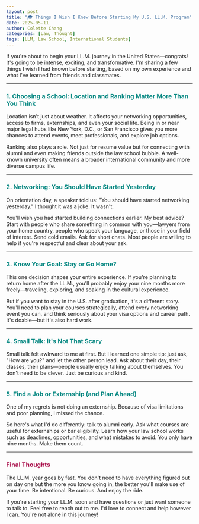 ```yaml
---
layout: post
title: "🎓 Things I Wish I Knew Before Starting My U.S. LL.M. Program"
date: 2025-05-11
author: Colette Chang
categories: [Law, Thought]
tags: [LLM, Law School, International Students]
---
```


If you're about to begin your LL.M. journey in the United States—congrats! It's going to be intense, exciting, and transformative. I'm sharing a few things I wish I had known before starting, based on my own experience and what I've learned from friends and classmates.

---

### <span style="color:rgb(11, 138, 132);">1. Choosing a School: Location and Ranking Matter More Than You Think</span>

Location isn't just about weather. It affects your networking opportunities, access to firms, externships, and even your social life. Being in or near major legal hubs like New York, D.C., or San Francisco gives you more chances to attend events, meet professionals, and explore job options.

Ranking also plays a role. Not just for resume value but for connecting with alumni and even making friends outside the law school bubble. A well-known university often means a broader international community and more diverse campus life.

---

### <span style="color:rgb(11, 138, 132);">2. Networking: You Should Have Started Yesterday</span>

On orientation day, a speaker told us: "You should have started networking yesterday." I thought it was a joke. It wasn't.

You'll wish you had started building connections earlier. My best advice? Start with people who share something in common with you—lawyers from your home country, people who speak your language, or those in your field of interest. Send cold emails. Ask for short chats. Most people are willing to help if you're respectful and clear about your ask.

---

### <span style="color:rgb(11, 138, 132);">3. Know Your Goal: Stay or Go Home?</span>

This one decision shapes your entire experience. If you're planning to return home after the LL.M., you'll probably enjoy your nine months more freely—traveling, exploring, and soaking in the cultural experience.

But if you want to stay in the U.S. after graduation, it's a different story. You'll need to plan your courses strategically, attend every networking event you can, and think seriously about your visa options and career path. It's doable—but it's also hard work.

---

### <span style="color:rgb(11, 138, 132);">4. Small Talk: It's Not That Scary</span>

Small talk felt awkward to me at first. But I learned one simple tip: just ask, "How are you?" and let the other person lead. Ask about their day, their classes, their plans—people usually enjoy talking about themselves. You don't need to be clever. Just be curious and kind.

---

### <span style="color:rgb(11, 138, 132);">5. Find a Job or Externship (and Plan Ahead)</span>

One of my regrets is not doing an externship. Because of visa limitations and poor planning, I missed the chance.

So here's what I'd do differently: talk to alumni early. Ask what courses are useful for externships or bar eligibility. Learn how your law school works such as deadlines, opportunities, and what mistakes to avoid. You only have nine months. Make them count.

---

### <span style="color:rgb(171, 21, 79);">Final Thoughts</span>

The LL.M. year goes by fast. You don't need to have everything figured out on day one but the more you know going in, the better you'll make use of your time. Be intentional. Be curious. And enjoy the ride.

If you're starting your LL.M. soon and have questions or just want someone to talk to. Feel free to reach out to me. I'd love to connect and help however I can. You're not alone in this journey!
